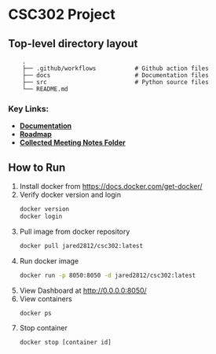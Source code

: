 # CSC302 Project

## Top-level directory layout

```
    .
    ├── .github/workflows           # Github action files
    ├── docs                        # Documentation files
    ├── src                         # Python source files
    └── README.md
```
### Key Links:
- **[Documentation](docs/Documentation.md)**
- **[Roadmap](docs/Roadmap/)**
- **[Collected Meeting Notes Folder](docs/Meeting-Notes/)**


## How to Run

1. Install docker from https://docs.docker.com/get-docker/
2. Verify docker version and login
    ```sh
    docker version
    docker login
    ```
3. Pull image from docker repository
    ```sh
    docker pull jared2812/csc302:latest
    ```
4. Run docker image
    ```sh
    docker run -p 8050:8050 -d jared2812/csc302:latest
    ```
5. View Dashboard at http://0.0.0.0:8050/
6. View containers 
    ```sh
    docker ps
    ```
7. Stop container
    ```sh
    docker stop [container id]
    ```
    
